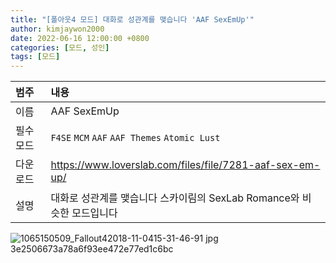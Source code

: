 ```yaml
---
title: "[폴아웃4 모드] 대화로 성관계를 맺습니다 'AAF SexEmUp'"
author: kimjaywon2000
date: 2022-06-16 12:00:00 +0800
categories: [모드, 성인]
tags: [모드]
---
```


| 범주             | 내용            |
|:----------------|:---------------|
| 이름             | AAF SexEmUp  |
| 필수 모드         | `F4SE` `MCM` `AAF` `AAF Themes` `Atomic Lust` |
| 다운로드          | <https://www.loverslab.com/files/file/7281-aaf-sex-em-up/> |
| 설명             | 대화로 성관계를 맺습니다 스카이림의 SexLab Romance와 비슷한 모드입니다  |

![1065150509_Fallout42018-11-0415-31-46-91 jpg 3e2506673a78a6f93ee472e77ed1c6bc](https://user-images.githubusercontent.com/76558033/174072450-114383f0-5242-4ce8-b0ce-0d69658c61b5.jpg)
